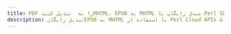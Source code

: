 ---title: PDF را به  تبدیل کنیدMHTML، EPUB به MHTML مبدل رایگان یا Perl SDKdescription: تبدیل رایگانEPUB به MHTML با استفاده از Perl Cloud APIs & SDK همچنین اسناد PDF را در Cloud ایجاد، ویرایش و رندر کنید.---